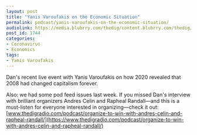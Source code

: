 ```yaml
---
layout: post
title: "Yanis Varoufakis on the Economic Situation"
permalink: podcast/yanis-varoufakis-on-the-economic-situation/
audiolink: https://media.blubrry.com/thedig/content.blubrry.com/thedig/The_Dig-EP_269-Varoufakis.mp3
post_id: 1744
categories: 
- Coronavirus
- Economics
tags: 
- Yanis Varoufakis
---
```


Dan's recent live event with Yanis Varoufakis on how 2020 revealed that 2008 had changed capitalism forever.

Also: we had some pod feed issues last week. If you missed Dan's interview with brilliant organizers Andres Celin and Rapheal Randall—and this is a must-listen for everyone interested in organizing—check it out: 
[www.thedigradio.com/podcast/organize-to-win-with-andres-celin-and-rapheal-randall/](https://www.thedigradio.com/podcast/organize-to-win-with-andres-celin-and-rapheal-randall/)